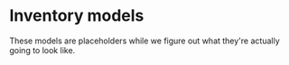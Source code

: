 # Inventory models

These models are placeholders while we figure out what they're actually going to look like.
